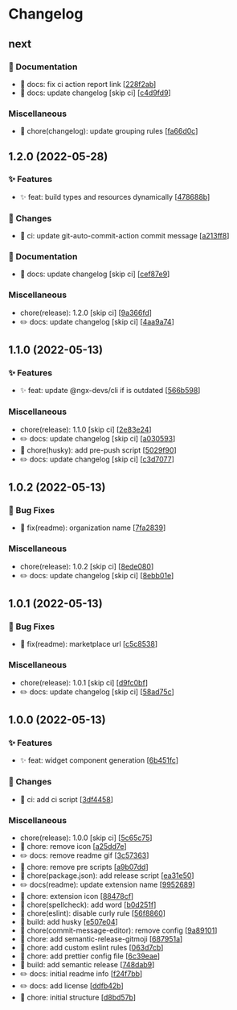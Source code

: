 # Changelog

<a name="next"></a>
## next

### 📝 Documentation

- 📝 docs: fix ci action report link [[228f2ab](https://github.com/ngx-devs/ngxd-console/commit/228f2ab7ad73682b1a67129f04da4e2f1e989f73)]
- 📝 docs: update changelog [skip ci] [[c4d9fd9](https://github.com/ngx-devs/ngxd-console/commit/c4d9fd926d9f05e09dab7f8d209db9b973e0d7a7)]

### Miscellaneous

- 🚧 chore(changelog): update grouping rules [[fa66d0c](https://github.com/ngx-devs/ngxd-console/commit/fa66d0ca2f72fa6a10a7686ca8cd1d6dfdc05e9a)]


<a name="1.2.0"></a>
## 1.2.0 (2022-05-28)

### ✨ Features

- ✨ feat: build types and resources dynamically [[478688b](https://github.com/ngx-devs/ngxd-console/commit/478688ba9fb9c81eeb588e717ba61a9ba85f5cc5)]

### 🚧 Changes

- 🔧 ci: update git-auto-commit-action commit message [[a213ff8](https://github.com/ngx-devs/ngxd-console/commit/a213ff8ef8b292a96f5653862b98c8393bffbd61)]

### 📝 Documentation

- 📝 docs: update changelog [skip ci] [[cef87e9](https://github.com/ngx-devs/ngxd-console/commit/cef87e96adf5b88105bbebe903f8ad52c3ba9a3a)]

### Miscellaneous

-  chore(release): 1.2.0 [skip ci] [[9a366fd](https://github.com/ngx-devs/ngxd-console/commit/9a366fd600ada62e010c020cbd580f8f2c4d3e34)]
- ✏️ docs: update changelog [skip ci] [[4aa9a74](https://github.com/ngx-devs/ngxd-console/commit/4aa9a743fdf3c1fd2b58639a2056b0565f1a5205)]


<a name="1.1.0"></a>
## 1.1.0 (2022-05-13)

### ✨ Features

- ✨ feat: update @ngx-devs/cli if is outdated [[566b598](https://github.com/ngx-devs/ngxd-console/commit/566b598508e248902270296d722e30afba8d6790)]

### Miscellaneous

-  chore(release): 1.1.0 [skip ci] [[2e83e24](https://github.com/ngx-devs/ngxd-console/commit/2e83e24a4462cd825bac4aa10e9bafa03364b4fd)]
- ✏️ docs: update changelog [skip ci] [[a030593](https://github.com/ngx-devs/ngxd-console/commit/a0305935a77acca3295f00c3434d9bf202a12f18)]
- 🚧 chore(husky): add pre-push script [[5029f90](https://github.com/ngx-devs/ngxd-console/commit/5029f90c689d512b867969aa45ca3ec3ff32d4a0)]
- ✏️ docs: update changelog [skip ci] [[c3d7077](https://github.com/ngx-devs/ngxd-console/commit/c3d70779bfc7c914059087bbb9620c5a2881ba4a)]


<a name="1.0.2"></a>
## 1.0.2 (2022-05-13)

### 🐛 Bug Fixes

- 🐛 fix(readme): organization name [[7fa2839](https://github.com/ngx-devs/ngxd-console/commit/7fa28396708cb259695ed9fe5d7eec273f39c983)]

### Miscellaneous

-  chore(release): 1.0.2 [skip ci] [[8ede080](https://github.com/ngx-devs/ngxd-console/commit/8ede0804b4f15646192a06d2ae38ca6169dd56b4)]
- ✏️ docs: update changelog [skip ci] [[8ebb01e](https://github.com/ngx-devs/ngxd-console/commit/8ebb01e1146807931cf335dea1b0c9f4aa9a21e1)]


<a name="1.0.1"></a>
## 1.0.1 (2022-05-13)

### 🐛 Bug Fixes

- 🐛 fix(readme): marketplace url [[c5c8538](https://github.com/ngx-devs/ngxd-console/commit/c5c85381d56c4cc052c11cf64ad38402bda4020c)]

### Miscellaneous

-  chore(release): 1.0.1 [skip ci] [[d9fc0bf](https://github.com/ngx-devs/ngxd-console/commit/d9fc0bfec433717b4be57e4b38b9306ac1953769)]
- ✏️ docs: update changelog [skip ci] [[58ad75c](https://github.com/ngx-devs/ngxd-console/commit/58ad75c5cc597f818cf985ed9b5b66f7bbf035c1)]


<a name="1.0.0"></a>
## 1.0.0 (2022-05-13)

### ✨ Features

- ✨ feat: widget component generation [[6b451fc](https://github.com/ngx-devs/ngxd-console/commit/6b451fcc08b457694d5fe88ad7c8912709ca455a)]

### 🚧 Changes

- 🔧 ci: add ci script [[3df4458](https://github.com/ngx-devs/ngxd-console/commit/3df4458b1dfaf2e2c4b708cca83edfe0df16d3f0)]

### Miscellaneous

-  chore(release): 1.0.0 [skip ci] [[5c65c75](https://github.com/ngx-devs/ngxd-console/commit/5c65c7508215fcaa15f4904324ca9116f3cafff8)]
- 🚧 chore: remove icon [[a25dd7e](https://github.com/ngx-devs/ngxd-console/commit/a25dd7e1af9f74a03066a9b568edace3bb68adcf)]
- ✏️ docs: remove readme gif [[3c57363](https://github.com/ngx-devs/ngxd-console/commit/3c573634d134cd3d92a7ffae8b83f5c00477cb7c)]
- 🚧 chore: remove pre scripts [[a9b07dd](https://github.com/ngx-devs/ngxd-console/commit/a9b07ddd1d1e540ab42b2b9e7425ad6772ee292c)]
- 🚧 chore(package.json): add release script [[ea31e50](https://github.com/ngx-devs/ngxd-console/commit/ea31e504e3f6c716cb01a2d2694fe53b34b57f7f)]
- ✏️ docs(readme): update extension name [[9952689](https://github.com/ngx-devs/ngxd-console/commit/99526895632bca2130ea4e2e95b95c84be7a62bf)]
- 🚧 chore: extension icon [[88478cf](https://github.com/ngx-devs/ngxd-console/commit/88478cf1f9c58e04ef644d283b6e09f1282ddc1d)]
- 🚧 chore(spellcheck): add word [[b0d251f](https://github.com/ngx-devs/ngxd-console/commit/b0d251f5b9b8d6d89f0e33c6768d55c139f8b3de)]
- 🚧 chore(eslint): disable curly rule [[56f8860](https://github.com/ngx-devs/ngxd-console/commit/56f8860dd0a28cffbae31934573b8159175e8e7a)]
- 🧱 build: add husky [[e507e04](https://github.com/ngx-devs/ngxd-console/commit/e507e044152fce7b93e1d1b6a14eb95e2b39cfda)]
- 🚧 chore(commit-message-editor): remove config [[9a89101](https://github.com/ngx-devs/ngxd-console/commit/9a8910183fb91b7aa48c038cc99e6c61cec45956)]
- 🚧 chore: add semantic-release-gitmoji [[687951a](https://github.com/ngx-devs/ngxd-console/commit/687951a1b579d4d62825cb19efd2212fa458f03d)]
- 🚧 chore: add custom eslint rules [[063d7cb](https://github.com/ngx-devs/ngxd-console/commit/063d7cbb01af3a7d0d41fad24059e2b3a85dd601)]
- 🚧 chore: add prettier config file [[6c39eae](https://github.com/ngx-devs/ngxd-console/commit/6c39eae06d217950c789c4fc60d28738d5eb4900)]
- 🧱 build: add semantic release [[748dab9](https://github.com/ngx-devs/ngxd-console/commit/748dab93257213cfdf30f0d221bf4f41eb56c6ea)]
- ✏️ docs: initial readme info [[f24f7bb](https://github.com/ngx-devs/ngxd-console/commit/f24f7bbdcf36c2362712dfe72ba747e8151f58d7)]
- ✏️ docs: add license [[ddfb42b](https://github.com/ngx-devs/ngxd-console/commit/ddfb42b6fe6a6cbf421ed6da6d7c8a89ecd91abb)]
- 🚧 chore: initial structure [[d8bd57b](https://github.com/ngx-devs/ngxd-console/commit/d8bd57b3e35fef560564f824c960fb75fa168b36)]


